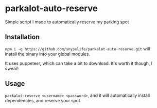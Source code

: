 # parkalot-auto-reserve
Simple script I made to automatically reserve my parking spot

## Installation
`npm i -g https://github.com/snypelife/parkalot-auto-reserve.git` will install the binary into your global modules.

It uses puppeteer, which can take a bit to download. It's worth it though, I swear!

## Usage
`parkalot-reserve <username> <password>`, and it will automatically install dependencies, and reserve your spot.
